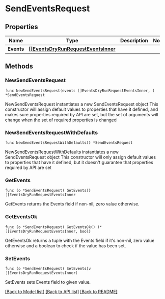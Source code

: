 # SendEventsRequest

## Properties

Name | Type | Description | Notes
------------ | ------------- | ------------- | -------------
**Events** | [**[]EventsDryRunRequestEventsInner**](EventsDryRunRequestEventsInner.md) |  | 

## Methods

### NewSendEventsRequest

`func NewSendEventsRequest(events []EventsDryRunRequestEventsInner, ) *SendEventsRequest`

NewSendEventsRequest instantiates a new SendEventsRequest object
This constructor will assign default values to properties that have it defined,
and makes sure properties required by API are set, but the set of arguments
will change when the set of required properties is changed

### NewSendEventsRequestWithDefaults

`func NewSendEventsRequestWithDefaults() *SendEventsRequest`

NewSendEventsRequestWithDefaults instantiates a new SendEventsRequest object
This constructor will only assign default values to properties that have it defined,
but it doesn't guarantee that properties required by API are set

### GetEvents

`func (o *SendEventsRequest) GetEvents() []EventsDryRunRequestEventsInner`

GetEvents returns the Events field if non-nil, zero value otherwise.

### GetEventsOk

`func (o *SendEventsRequest) GetEventsOk() (*[]EventsDryRunRequestEventsInner, bool)`

GetEventsOk returns a tuple with the Events field if it's non-nil, zero value otherwise
and a boolean to check if the value has been set.

### SetEvents

`func (o *SendEventsRequest) SetEvents(v []EventsDryRunRequestEventsInner)`

SetEvents sets Events field to given value.



[[Back to Model list]](../README.md#documentation-for-models) [[Back to API list]](../README.md#documentation-for-api-endpoints) [[Back to README]](../README.md)



